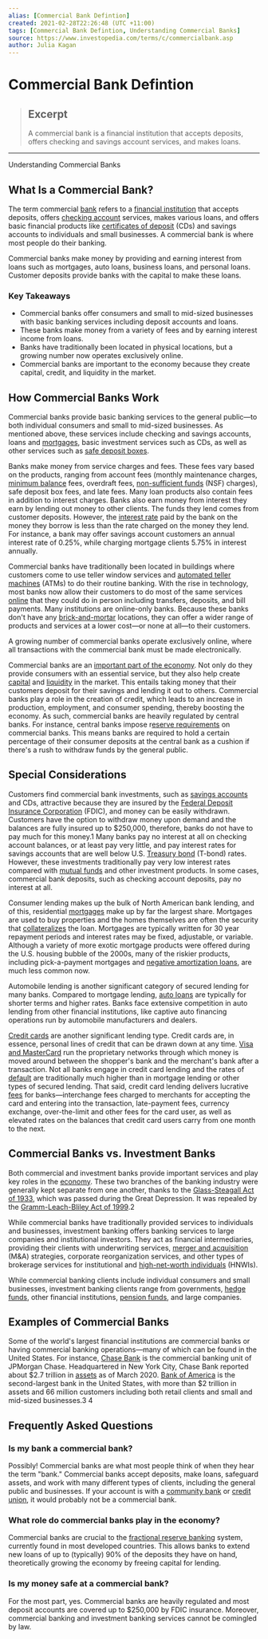 ```yaml
---
alias: [Commercial Bank Defintion]
created: 2021-02-28T22:26:48 (UTC +11:00)
tags: [Commercial Bank Defintion, Understanding Commercial Banks]
source: https://www.investopedia.com/terms/c/commercialbank.asp
author: Julia Kagan
---
```


# Commercial Bank Defintion

> ## Excerpt
> A commercial bank is a financial institution that accepts deposits, offers checking and savings account services, and makes loans.

---

Understanding Commercial Banks
## What Is a Commercial Bank?

The term commercial [bank](https://www.investopedia.com/terms/b/bank.asp) refers to a [financial institution](https://www.investopedia.com/terms/f/financialinstitution.asp) that accepts deposits, offers [checking account](https://www.investopedia.com/terms/c/checkingaccount.asp) services, makes various loans, and offers basic financial products like [certificates of deposit](https://www.investopedia.com/terms/c/certificateofdeposit.asp) (CDs) and savings accounts to individuals and small businesses. A commercial bank is where most people do their banking.

Commercial banks make money by providing and earning interest from loans such as mortgages, auto loans, business loans, and personal loans. Customer deposits provide banks with the capital to make these loans.

### Key Takeaways

-   Commercial banks offer consumers and small to mid-sized businesses with basic banking services including deposit accounts and loans.
-   These banks make money from a variety of fees and by earning interest income from loans.
-   Banks have traditionally been located in physical locations, but a growing number now operates exclusively online.
-   Commercial banks are important to the economy because they create capital, credit, and liquidity in the market.

## How Commercial Banks Work

Commercial banks provide basic banking services to the general public—to both individual consumers and small to mid-sized businesses. As mentioned above, these services include checking and savings accounts, loans and [mortgages](https://www.investopedia.com/terms/m/mortgage.asp), basic investment services such as CDs, as well as other services such as [safe deposit boxes](https://www.investopedia.com/terms/s/safe-deposit-box.asp).

Banks make money from service charges and fees. These fees vary based on the products, ranging from account fees (monthly maintenance charges, [minimum balance](https://www.investopedia.com/terms/m/minimum-balance.asp) fees, overdraft fees, [non-sufficient funds](https://www.investopedia.com/terms/n/nsf.asp) (NSF) charges), safe deposit box fees, and late fees. Many loan products also contain fees in addition to interest charges. Banks also earn money from interest they earn by lending out money to other clients. The funds they lend comes from customer deposits. However, the [interest rate](https://www.investopedia.com/terms/i/interestrate.asp) paid by the bank on the money they borrow is less than the rate charged on the money they lend. For instance, a bank may offer savings account customers an annual interest rate of 0.25%, while charging mortgage clients 5.75% in interest annually.

Commercial banks have traditionally been located in buildings where customers come to use teller window services and [automated teller machines](https://www.investopedia.com/terms/a/atm.asp) (ATMs) to do their routine banking. With the rise in technology, most banks now allow their customers to do most of the same services [online](https://www.investopedia.com/terms/o/onlinebanking.asp) that they could do in person including transfers, deposits, and bill payments. Many institutions are online-only banks. Because these banks don't have any [brick-and-mortar](https://www.investopedia.com/terms/b/brickandmortar.asp) locations, they can offer a wider range of products and services at a lower cost—or none at all—to their customers.

A growing number of commercial banks operate exclusively online, where all transactions with the commercial bank must be made electronically.

Commercial banks are an [important part of the economy](https://www.investopedia.com/articles/investing/062513/role-commercial-banks-economy.asp). Not only do they provide consumers with an essential service, but they also help create [capital](https://www.investopedia.com/terms/c/capital.asp) and [liquidity](https://www.investopedia.com/terms/l/liquidity.asp) in the market. This entails taking money that their customers deposit for their savings and lending it out to others. Commercial banks play a role in the creation of credit, which leads to an increase in production, employment, and consumer spending, thereby boosting the economy. As such, commercial banks are heavily regulated by central banks. For instance, central banks impose r[eserve requirements](https://www.investopedia.com/terms/r/requiredreserves.asp) on commercial banks. This means banks are required to hold a certain percentage of their consumer deposits at the central bank as a cushion if there's a rush to withdraw funds by the general public.

## Special Considerations

Customers find commercial bank investments, such as [savings accounts](https://www.investopedia.com/terms/s/savingsaccount.asp) and CDs, attractive because they are insured by the [Federal Deposit Insurance Corporation](https://www.investopedia.com/terms/f/fdic.asp) (FDIC), and money can be easily withdrawn. Customers have the option to withdraw money upon demand and the balances are fully insured up to $250,000, therefore, banks do not have to pay much for this money.1 Many banks pay no interest at all on checking account balances, or at least pay very little, and pay interest rates for savings accounts that are well below U.S. [Treasury bond](https://www.investopedia.com/terms/t/treasurybond.asp) (T-bond) rates. However, these investments traditionally pay very low interest rates compared with [mutual funds](https://www.investopedia.com/terms/m/mutualfund.asp) and other investment products. In some cases, commercial bank deposits, such as checking account deposits, pay no interest at all.

Consumer lending makes up the bulk of North American bank lending, and of this, residential [mortgages](https://www.investopedia.com/terms/m/mortgage.asp) make up by far the largest share. Mortgages are used to buy properties and the homes themselves are often the security that [collateralizes](https://www.investopedia.com/terms/c/collateralization.asp) the loan. Mortgages are typically written for 30 year repayment periods and interest rates may be fixed, adjustable, or variable. Although a variety of more exotic mortgage products were offered during the U.S. housing bubble of the 2000s, many of the riskier products, including pick-a-payment mortgages and [negative amortization loans](https://www.investopedia.com/terms/n/negativelyamortizingloan.asp), are much less common now.

Automobile lending is another significant category of secured lending for many banks. Compared to mortgage lending, [auto loans](https://www.investopedia.com/auto-loans-4689734) are typically for shorter terms and higher rates. Banks face extensive competition in auto lending from other financial institutions, like captive auto financing operations run by automobile manufacturers and dealers.

[Credit cards](https://www.investopedia.com/terms/c/creditcard.asp) are another significant lending type. Credit cards are, in essence, personal lines of credit that can be drawn down at any time. [Visa and MasterCard](https://www.investopedia.com/articles/personal-finance/020215/visa-vs-mastercard-there-difference.asp) run the proprietary networks through which money is moved around between the shopper's bank and the merchant's bank after a transaction. Not all banks engage in credit card lending and the rates of [default](https://www.investopedia.com/terms/d/default2.asp) are traditionally much higher than in mortgage lending or other types of secured lending. That said, credit card lending delivers lucrative [fees](https://www.investopedia.com/terms/f/fee.asp) for banks—interchange fees charged to merchants for accepting the card and entering into the transaction, late-payment fees, currency exchange, over-the-limit and other fees for the card user, as well as elevated rates on the balances that credit card users carry from one month to the next.

## Commercial Banks vs. Investment Banks

Both commercial and investment banks provide important services and play key roles in the [economy](https://www.investopedia.com/terms/e/economy.asp). These two branches of the banking industry were generally kept separate from one another, thanks to the [Glass-Steagall Act of 1933](https://www.investopedia.com/terms/g/glass_steagall_act.asp), which was passed during the Great Depression. It was repealed by the [Gramm-Leach-Bliley Act of 1999](https://www.investopedia.com/terms/g/glba.asp).2

While commercial banks have traditionally provided services to individuals and businesses, investment banking offers banking services to large companies and institutional investors. They act as financial intermediaries, providing their clients with underwriting services, [merger and acquisition](https://www.investopedia.com/terms/m/mergersandacquisitions.asp) (M&A) strategies, corporate reorganization services, and other types of brokerage services for institutional and [high-net-worth individuals](https://www.investopedia.com/terms/h/hnwi.asp) (HNWIs).

While commercial banking clients include individual consumers and small businesses, investment banking clients range from governments, [hedge funds](https://www.investopedia.com/terms/h/hedgefund.asp), other financial institutions, [pension funds](https://www.investopedia.com/articles/investing-strategy/090916/how-do-pension-funds-work.asp), and large companies.

## Examples of Commercial Banks

Some of the world's largest financial institutions are commercial banks or having commercial banking operations—many of which can be found in the United States. For instance, [Chase Bank](https://www.investopedia.com/chase-bank-review-4845620) is the commercial banking unit of JPMorgan Chase. Headquartered in New York City, Chase Bank reported about $2.7 trillion in [assets](https://www.investopedia.com/terms/a/asset.asp) as of March 2020. [Bank of America](https://www.investopedia.com/bank-of-america-earnings-4770948) is the second-largest bank in the United States, with more than $2 trillion in assets and 66 million customers including both retail clients and small and mid-sized businesses.3 4

## Frequently Asked Questions

### Is my bank a commercial bank?

Possibly! Commercial banks are what most people think of when they hear the term "bank." Commercial banks accept deposits, make loans, safeguard assets, and work with many different types of clients, including the general public and businesses. If your account is with a [community bank](https://www.investopedia.com/what-is-a-community-bank-5069678) or [credit union](https://www.investopedia.com/terms/c/creditunion.asp), it would probably not be a commercial bank.

### What role do commercial banks play in the economy?

Commercial banks are crucial to the [fractional reserve banking](https://www.investopedia.com/terms/f/fractionalreservebanking.asp) system, currently found in most developed countries. This allows banks to extend new loans of up to (typically) 90% of the deposits they have on hand, theoretically growing the economy by freeing capital for lending.

### Is my money safe at a commercial bank?

For the most part, yes. Commercial banks are heavily regulated and most deposit accounts are covered up to $250,000 by FDIC insurance. Moreover, commercial banking and investment banking services cannot be comingled by law.
